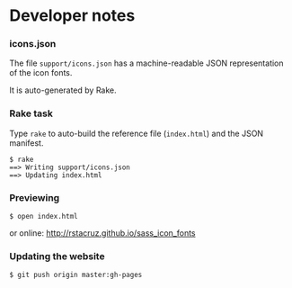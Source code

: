 Developer notes
===============

### icons.json

The file `support/icons.json` has a machine-readable JSON representation of the 
icon fonts.

It is auto-generated by Rake.

### Rake task

Type `rake` to auto-build the reference file (`index.html`) and the JSON 
manifest.

    $ rake
    ==> Writing support/icons.json
    ==> Updating index.html

### Previewing

    $ open index.html

or online: http://rstacruz.github.io/sass_icon_fonts

### Updating the website

    $ git push origin master:gh-pages


